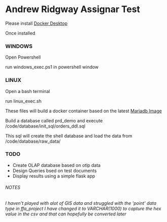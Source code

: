 # Andrew Ridgway Assignar Test

Please install [Docker Desktop](https://www.docker.com/get-started)

Once installed

### WINDOWS

Open Powershell

run windows_exec.ps1 in powershell window

### LINUX

Open a bash terminal

run linux_exec.sh

These files will build a docker container based on the latest [Mariadb Image](https://hub.docker.com/_/mariadb)

Build a database called prd_demo and execute /code/database/init_sql/orders_ddl.sql

This sql will create the shell database and load the data from
/code/database/raw_data/

### TODO
- Create OLAP database based on otlp data
- Design Queries bsed on test documents
- Display results using a simple flask app

###### NOTES
###### _I haven't played with alot of GIS data and struggled with the 'point' data type in ffa_project I have changed it to VARCHAR(1000) to capture the hex value in the csv and that can hopefully be converted later_




